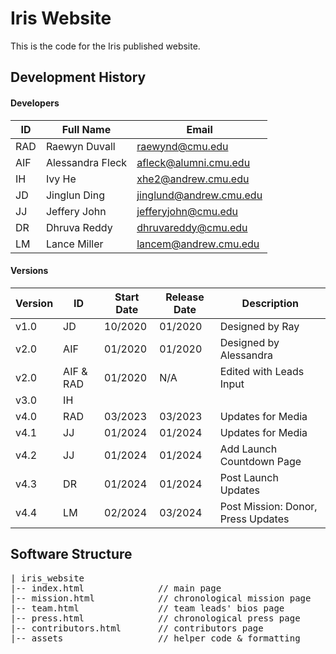 # Iris Website

This is the code for the Iris published website.

## Development History

#### Developers

| ID | Full Name | Email |
| --- | --- | --- |
| RAD | Raewyn Duvall | raewynd@cmu.edu |
| AIF | Alessandra Fleck | afleck@alumni.cmu.edu |
| IH | Ivy He | xhe2@andrew.cmu.edu |
| JD | Jinglun Ding | jinglund@andrew.cmu.edu |
| JJ | Jeffery John | jefferyjohn@cmu.edu |
| DR | Dhruva Reddy | dhruvareddy@cmu.edu |
| LM | Lance Miller | lancem@andrew.cmu.edu |


#### Versions

| Version | ID | Start Date | Release Date | Description |
| --- | --- | --- | --- | --- |
| v1.0 | JD | 10/2020 | 01/2020 | Designed by Ray |
| v2.0 | AIF | 01/2020 | 01/2020 | Designed by Alessandra |
| v2.0 | AIF & RAD | 01/2020 | N/A | Edited with Leads Input |
| v3.0 | IH |  |  |  |
| v4.0 | RAD | 03/2023 | 03/2023 | Updates for Media |
| v4.1 | JJ | 01/2024 | 01/2024 | Updates for Media |
| v4.2 | JJ | 01/2024 | 01/2024 | Add Launch Countdown Page |
| v4.3 | DR | 01/2024 | 01/2024 | Post Launch Updates |
| v4.4 | LM | 02/2024 | 03/2024 | Post Mission: Donor, Press Updates |

## Software Structure

<pre>
| iris_website
|-- index.html             	// main page
|-- mission.html           	// chronological mission page
|-- team.html              	// team leads' bios page
|-- press.html             	// chronological press page
|-- contributors.html		// contributors page
|-- assets                 	// helper code & formatting
</pre>

